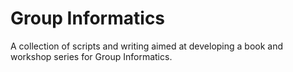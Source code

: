 Group Informatics
=============

A collection of scripts and writing aimed at developing a book and workshop series for Group Informatics. 

